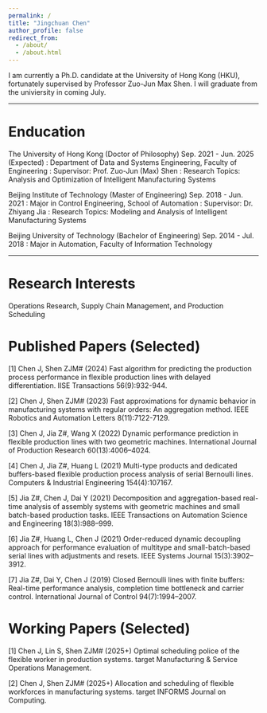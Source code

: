 ```yaml
---
permalink: /
title: "Jingchuan Chen"
author_profile: false
redirect_from: 
  - /about/
  - /about.html
---
```


I am currently a Ph.D. candidate at the University of Hong Kong (HKU), fortunately supervised by Professor Zuo-Jun Max Shen. I will graduate from the univiersity in coming July. 

***

# Enducation
The University of Hong Kong (Doctor of Philosophy)     Sep. 2021 - Jun. 2025 (Expected)
: Department of Data and Systems Engineering, Faculty of Engineering
: Supervisor: Prof. Zuo-Jun (Max) Shen
: Research Topics: Analysis and Optimization of Intelligent Manufacturing Systems

Beijing Institute of Technology (Master of Engineering)     Sep. 2018 - Jun. 2021
: Major in Control Engineering, School of Automation
: Supervisor: Dr. Zhiyang Jia
: Research Topics: Modeling and Analysis of Intelligent Manufacturing Systems

Beijing University of Technology (Bachelor of Engineering)     Sep. 2014 - Jul. 2018
: Major in Automation, Faculty of Information Technology

***

# Research Interests
Operations Research, Supply Chain Management, and Production Scheduling

# Published Papers (Selected)
[1]	Chen J, Shen ZJM# (2024) Fast algorithm for predicting the production process performance in flexible production lines with delayed differentiation. IISE Transactions 56(9):932-944.

[2]	Chen J, Shen ZJM# (2023) Fast approximations for dynamic behavior in manufacturing systems with regular orders: An aggregation method. IEEE Robotics and Automation Letters 8(11):7122-7129.

[3]	Chen J, Jia Z#, Wang X (2022) Dynamic performance prediction in flexible production lines with two geometric machines. International Journal of Production Research 60(13):4006–4024.

[4]	Chen J, Jia Z#, Huang L (2021) Multi-type products and dedicated buffers-based flexible production process analysis of serial Bernoulli lines. Computers & Industrial Engineering 154(4):107167.

[5]	Jia Z#, Chen J, Dai Y (2021) Decomposition and aggregation-based real-time analysis of assembly systems with geometric machines and small batch-based production tasks. IEEE Transactions on Automation Science and Engineering 18(3):988–999.

[6]	Jia Z#, Huang L, Chen J (2021) Order-reduced dynamic decoupling approach for performance evaluation of multitype and small-batch-based serial lines with adjustments and resets. IEEE Systems Journal 15(3):3902–3912.

[7]	Jia Z#, Dai Y, Chen J (2019) Closed Bernoulli lines with finite buffers: Real-time performance analysis, completion time bottleneck and carrier control. International Journal of Control 94(7):1994–2007.

# Working Papers (Selected)
[1]	Chen J, Lin S, Shen ZJM# (2025+) Optimal scheduling police of the flexible worker in production systems. target Manufacturing & Service Operations Management.

[2]	Chen J, Shen ZJM# (2025+) Allocation and scheduling of flexible workforces in manufacturing systems. target INFORMS Journal on Computing.



